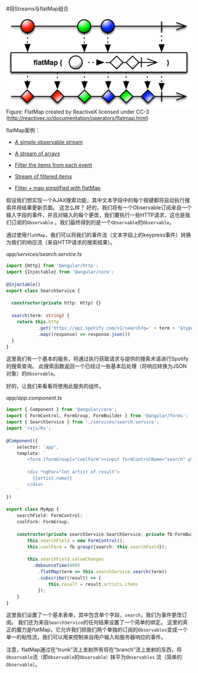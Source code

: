 #将Streams与flatMap组合

![FlatMap created by ReactiveX licensed under CC-3 (http://reactivex.io/documentation/operators/flatmap.html)](../assets/flat-map.png)Figure: FlatMap created by ReactiveX licensed under CC-3 (http://reactivex.io/documentation/operators/flatmap.html)

flatMap案例：

- [A simple observable stream](http://jsbin.com/nutegi/36/edit?js,console)

- [A stream of arrays](http://jsbin.com/lerake/3/edit?js,console)

- [Filter the items from each event](http://jsbin.com/widadiz/2/edit?js,console)

- [Stream of filtered items](http://jsbin.com/reyoja/2/edit?js,console)

- [Filter + map simplified with flatMap](http://jsbin.com/sahiye/2/edit?js,console)


假设我们想实现一个AJAX搜索功能，其中文本字段中的每个按键都将自动执行搜索并用结果更新页面。 这怎么样？ 好的，我们将有一个Observable订阅来自一个输入字段的事件，并且对输入的每个更改，我们要执行一些HTTP请求，这也是我们订阅的`Observable` 。我们最终得到的是一个`Observable`的`Observable`。

通过使用`flatMap`，我们可以将我们的事件流（文本字段上的keypress事件）转换为我们的响应流（来自HTTP请求的搜索结果）。

*app/services/search.service.ts*

```typescript
import {Http} from '@angular/http';
import {Injectable} from '@angular/core';

@Injectable()
export class SearchService {

  constructor(private http: Http) {}

  search(term: string) {
    return this.http
            .get('https://api.spotify.com/v1/search?q=' + term + '&type=artist')
            .map((response) => response.json())
  }
}
```
这里我们有一个基本的服务，将通过执行获取请求与提供的搜索术语进行Spotify的搜索查询。 此搜索函数返回一个已经过一些基本后处理（将响应转换为JSON对象）的`Observable`。

好的，让我们来看看将使用此服务的组件。

*app/app.component.ts*

```typescript
import { Component } from '@angular/core';
import { FormControl, FormGroup, FormBuilder } from '@angular/forms';
import { SearchService } from './services/search.service';
import 'rxjs/Rx';

@Component({
    selector: 'app',
    template: `
        <form [formGroup]="coolForm"><input formControlName="search" placeholder="Search Spotify artist"></form>

        <div *ngFor="let artist of result">
          {{artist.name}}
        </div>
    `
})

export class MyApp {
    searchField: FormControl;
    coolForm: FormGroup;

    constructor(private searchService:SearchService, private fb:FormBuilder) {
        this.searchField = new FormControl();
        this.coolForm = fb.group({search: this.searchField});

        this.searchField.valueChanges
          .debounceTime(400)
            .flatMap(term => this.searchService.search(term))
            .subscribe((result) => {
                this.result = result.artists.items
            });
    }
}
```
这里我们设置了一个基本表单，其中包含单个字段，`search`，我们为事件更改订阅。 我们还为来自`SearchService`的任何结果设置了一个简单的绑定。 这里的真正的魔力是flatMap，它允许我们把我们两个单独的订阅的`Observables`变成一个单一的粘性流，我们可以用来控制来自用户输入和服务器响应的事件。

注意，flatMap通过在“trunk”流上发射所有将在“branch”流上发射的东西，将`Observable`流（即`Observable`的`Observable）`抹平为`Observables` 流（简单的`Observable`）。